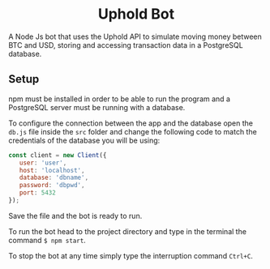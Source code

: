 <h1 align="center">Uphold Bot</h1>

 A Node Js bot that uses the Uphold API to simulate moving money between BTC and USD, storing and accessing transaction data in a PostgreSQL database.

 ## Setup

 npm must be installed in order to be able to run the program and a PostgreSQL server must be running with a database.

 To configure the connection between the app and the database open the `db.js` file inside the `src` folder and change the following code to match the credentials of the database you will be using:

 ```js
const client = new Client({
    user: 'user',
    host: 'localhost',
    database: 'dbname',
    password: 'dbpwd',
    port: 5432
});
```

Save the file and the bot is ready to run.

To run the bot head to the project directory and type in the terminal the command `$ npm start`.

To stop the bot at any time simply type the interruption command `Ctrl+C`.





